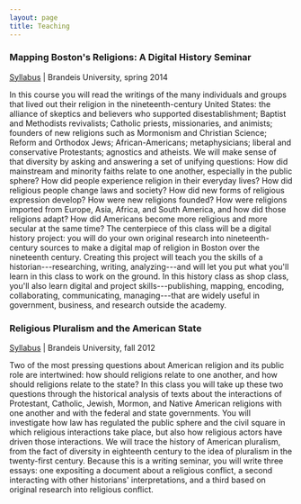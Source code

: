 ```yaml
---
layout: page
title: Teaching
---
```


### Mapping Boston's Religions: A Digital History Seminar

[Syllabus][] | Brandeis University, spring 2014

<div class="abstract">

In this course you will read the writings of the many individuals and 
groups that lived out their religion in the nineteenth-century United 
States: the alliance of skeptics and believers who supported 
disestablishment; Baptist and Methodists revivalists; Catholic priests, 
missionaries, and animists; founders of new religions such as Mormonism 
and Christian Science; Reform and Orthodox Jews; African-Americans; 
metaphysicians; liberal and conservative Protestants; agnostics and 
atheists. We will make sense of that diversity by asking and answering a 
set of unifying questions: How did mainstream and minority faiths relate 
to one another, especially in the public sphere? How did people 
experience religion in their everyday lives? How did religious people 
change laws and society? How did new forms of religious expression 
develop? How were new religions founded?  How were religions imported 
from Europe, Asia, Africa, and South America, and how did those 
religions adapt? How did Americans become more religious and more 
secular at the same time? The centerpiece of this class will be a 
digital history project: you will do your own original research into 
nineteenth-century sources to make a digital map of religion in Boston 
over the nineteenth century.  Creating this project will teach you the 
skills of a historian---researching, writing, analyzing---and will let 
you put what you'll learn in this class to work on the ground. In this 
history class as shop class, you'll also learn digital and project 
skills---publishing, mapping, encoding, collaborating, communicating, 
managing---that are widely useful in government, business, and research 
outside the academy.

</div>

### Religious Pluralism and the American State

[Syllabus][1] | Brandeis University, fall 2012

<div class="abstract">

Two of the most pressing questions about American religion and its
public role are intertwined: how should religions relate to one another,
and how should religions relate to the state? In this class you will
take up these two questions through the historical analysis of texts
about the interactions of Protestant, Catholic, Jewish, Mormon, and
Native American religions with one another and with the federal and
state governments. You will investigate how law has regulated the public
sphere and the civil square in which religious interactions take place,
but also how religious actors have driven those interactions. We will
trace the history of American pluralism, from the fact of diversity in
eighteenth century to the idea of pluralism in the twenty-first century.
Because this is a writing seminar, you will write three essays: one
expositing a document about a religious conflict, a second interacting
with other historians' interpretations, and a third based on original
research into religious conflict.

</div>

  [Syllabus]: /downloads/docs/religion-19c-dh.pdf
  [1]: /downloads/docs/religious-pluralism.syllabus.2012-fall.pdf
